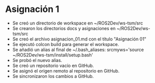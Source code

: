 # Asignación 1
- Se creó un directorio de workspace en ~/ROS2Dev/ws-tsm/src
- Se crearon los directorios docs y asignaciones en ~/ROS2Dev/ws-tsm/src
- Se creó el archivo asignacion_01.md con el título "Asignación 01"
- Se ejecutó colcon build para generar el workspace.
- Se añadió un alias al final de ~/.bash_aliases: srcmyws='source ~/ROS2Dev/ws-tsm/install/setup.bash'
- Se probó el nuevo alias.
- Se creó un repositorio vacío en GitHub.
- Se asignó el origen remoto al repositorio en GitHub.
- Se sincronizaron los cambios a GitHub.